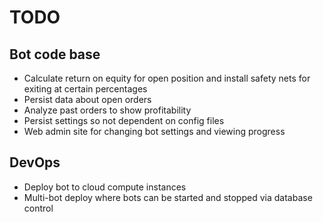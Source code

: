 # TODO

## Bot code base
* Calculate return on equity for open position and install safety nets for exiting at certain percentages
* Persist data about open orders
* Analyze past orders to show profitability
* Persist settings so not dependent on config files
* Web admin site for changing bot settings and viewing progress

## DevOps
* Deploy bot to cloud compute instances
* Multi-bot deploy where bots can be started and stopped via database control
